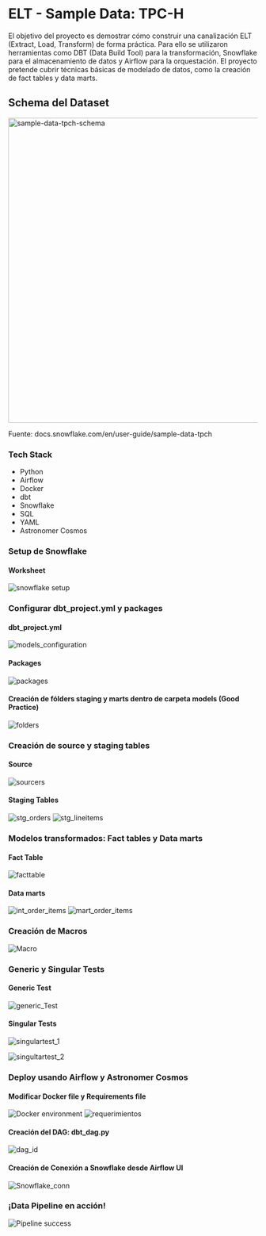# ELT - Sample Data: TPC-H

El objetivo del proyecto es demostrar cómo construir una canalización ELT (Extract, Load, Transform) de forma práctica. Para ello se utilizaron herramientas como DBT (Data Build Tool) para la transformación, Snowflake para el almacenamiento de datos y Airflow para la orquestación. El proyecto pretende cubrir técnicas básicas de modelado de datos, como la creación de fact tables y data marts.


## Schema del Dataset

<img width="615" alt="sample-data-tpch-schema" src="https://github.com/rodrigosvv/db-snowflake-elt-pipeline/assets/143859478/3f597068-4094-433c-a519-fb5612c348b5">

Fuente: docs.snowflake.com/en/user-guide/sample-data-tpch

### Tech Stack
- Python
- Airflow
- Docker
- dbt 
- Snowflake
- SQL
- YAML
- Astronomer Cosmos

### Setup de Snowflake

#### Worksheet

![snowflake setup](https://github.com/rodrigosvv/db-snowflake-elt-pipeline/assets/143859478/81609ebc-ec0b-4db7-9193-5968bac3bce3)

### Configurar dbt_project.yml y packages

#### dbt_project.yml
![models_configuration](https://github.com/rodrigosvv/db-snowflake-elt-pipeline/assets/143859478/47577fbb-dec2-4b46-96d0-5e07bb1eb82a)

#### Packages
![packages](https://github.com/rodrigosvv/db-snowflake-elt-pipeline/assets/143859478/d05db765-e31f-43bb-a927-85042f7bcc62)

#### Creación de fólders staging y marts dentro de carpeta models (Good Practice) 

![folders](https://github.com/rodrigosvv/db-snowflake-elt-pipeline/assets/143859478/1d96211a-fb0f-46d9-a6e8-d840e7d9e910)

### Creación de source y staging tables

#### Source 
![sourcers](https://github.com/rodrigosvv/db-snowflake-elt-pipeline/assets/143859478/31b64687-ee38-4906-bbb5-c5ec59300419)

#### Staging Tables
![stg_orders](https://github.com/rodrigosvv/db-snowflake-elt-pipeline/assets/143859478/727b3ff3-9976-4e68-b05c-ec84db06168e)
![stg_lineitems](https://github.com/rodrigosvv/db-snowflake-elt-pipeline/assets/143859478/12652ed7-1d36-40c2-9d26-b371cf2af71e)

### Modelos transformados: Fact tables y Data marts

#### Fact Table
![facttable](https://github.com/rodrigosvv/db-snowflake-elt-pipeline/assets/143859478/2477af40-19c8-44cd-8d04-0fe88f0187d4)

#### Data marts
![int_order_items](https://github.com/rodrigosvv/db-snowflake-elt-pipeline/assets/143859478/23c1b3cf-256f-4fbd-8784-ba7b5cc3d9b3)
![mart_order_items](https://github.com/rodrigosvv/db-snowflake-elt-pipeline/assets/143859478/46df313e-8630-4290-ac5f-7307329ab306)

### Creación de Macros

![Macro](https://github.com/rodrigosvv/db-snowflake-elt-pipeline/assets/143859478/d087dd02-e64b-469f-964a-27e53f88ea20)

### Generic y Singular Tests

#### Generic Test

![generic_Test](https://github.com/rodrigosvv/db-snowflake-elt-pipeline/assets/143859478/067e409d-ffbf-4a31-8026-db1d3fffc06d)

#### Singular Tests

![singulartest_1](https://github.com/rodrigosvv/db-snowflake-elt-pipeline/assets/143859478/b29356a6-3d9a-4c48-b5c3-f12caa54d311)

![singultartest_2](https://github.com/rodrigosvv/db-snowflake-elt-pipeline/assets/143859478/c68a7eed-8991-4856-8766-1643b3daf492)

### Deploy usando Airflow y Astronomer Cosmos

#### Modificar Docker file y Requirements file

![Docker environment](https://github.com/rodrigosvv/db-snowflake-elt-pipeline/assets/143859478/7455a833-ee0c-404e-b3ae-13c7c46704b7)
![requerimientos](https://github.com/rodrigosvv/db-snowflake-elt-pipeline/assets/143859478/c68b2da7-d167-49d9-871f-dc9fe58569c8)

#### Creación del DAG: dbt_dag.py

![dag_id](https://github.com/rodrigosvv/db-snowflake-elt-pipeline/assets/143859478/1fded84c-186b-4dcd-b918-454e05e2c19e)

#### Creación de Conexión a Snowflake desde Airflow UI

![Snowflake_conn](https://github.com/rodrigosvv/db-snowflake-data-pipeline/assets/143859478/b44de06d-e6fe-4f27-a907-f04fcb65d159)

### ¡Data Pipeline en acción!

![Pipeline success](https://github.com/rodrigosvv/db-snowflake-data-pipeline/assets/143859478/094ab72b-e52c-4352-9cb4-2c1d2109e466)


